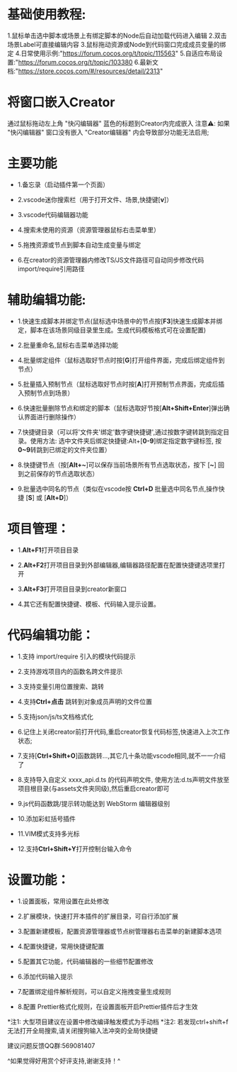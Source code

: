 
# 基础使用教程:
1.鼠标单击选中脚本或场景上有绑定脚本的Node后自动加载代码进入编辑
2.双击场景Label可直接编辑内容
3.鼠标拖动资源或Node到代码窗口完成成员变量的绑定
4.日常使用示例:"https://forum.cocos.org/t/topic/115563"
5.自适应布局设置:"https://forum.cocos.org/t/topic/103380
6.最新文档:"https://store.cocos.com/#/resources/detail/2313"

# 将窗口嵌入Creator
通过鼠标拖动左上角 "快闪编辑器" 蓝色的标题到Creator内完成嵌入
注意⚠️: 如果 "快闪编辑器" 窗口没有嵌入 "Creator编辑器" 内会导致部分功能无法启用;

# 主要功能
- 1.备忘录（启动插件第一个页面）

- 2.vscode迷你搜索栏（用于打开文件、场景,快捷键[**v**]）

- 3.vscode代码编辑器功能

- 4.搜索未使用的资源（资源管理器鼠标右击菜单里）

- 5.拖拽资源或节点到脚本自动生成变量与绑定

- 6.在creator的资源管理器内修改TS/JS文件路径可自动同步修改代码import/require引用路径

# 辅助编辑功能:
- 1.快速生成脚本并绑定节点(鼠标选中场景中的节点按[**F3**]快速生成脚本并绑定，脚本在该场景同级目录里生成。生成代码模板格式可在设置配置)

- 2.批量重命名,鼠标右击菜单选择功能

- 4.批量绑定组件（鼠标选取好节点时按[**G**]打开组件界面，完成后绑定组件到节点）

- 5.批量插入预制节点（鼠标选取好节点时按[**A**]打开预制节点界面，完成后插入预制节点到场景）

- 6.快速批量删除节点和绑定的脚本（鼠标选取好节按[**Alt+Shift+Enter**]弹出确认界面进行删除操作）

- 7.快捷键目录（可以将'文件夹'绑定'数字键快捷键',通过按数字键转跳到指定目录。使用方法:
选中文件夹后绑定快捷键:Alt+[**0-9**]绑定指定数字键标签, 按**0~9**转跳到已绑定的文件夹位置）

- 8.快捷键节点（按[**Alt+\~**]可以保存当前场景所有节点选取状态，按下 [**\~**] 回到之前保存的节点选取状态）

- 9.批量选中同名的节点（类似在vscode按 **Ctrl+D** 批量选中同名节点,操作快捷 [**S**] 或 [**Alt+D**]）


# 项目管理：
- 1.**Alt+F1**打开项目目录

- 2.**Alt+F2**打开项目目录到外部编辑器,编辑器路径配置在配置快捷键选项里打开

- 3.**Alt+F3**打开项目目录到creator新窗口

- 4.其它还有配置快捷键、模板、代码输入提示设置。


# 代码编辑功能：

- 1.支持 import/require 引入的模块代码提示

- 2.支持游戏项目内的函数名跨文件提示

- 3.支持变量引用位置搜索、跳转

- 4.支持**Ctrl+点击** 跳转到对象成员声明的文件位置

- 5.支持json/js/ts文档格式化

- 6.记住上关闭creator前打开代码,重启creator恢复代码标签,快速进入上次工作状态;

- 7.支持[**Ctrl+Shift+O**]函数跳转...,其它几十条功能vscode相同,就不一一介绍了

- 8.支持导入自定义 xxxx_api.d.ts 的代码声明文件,
 使用方法:d.ts声明文件放至项目根目录(与assets文件夹同级),然后重启creator即可

- 9.js代码函数跳/提示转功能达到 WebStorm 编辑器级别

- 10.添加彩虹括号插件

- 11.VIM模式支持多光标

- 12.支持**Ctrl+Shift+Y**打开控制台输入命令


# 设置功能：
- 1.设置面板，常用设置在此处修改

- 2.扩展模块，快速打开本插件的扩展目录，可自行添加扩展

- 3.配置新建模板，配置资源管理器或节点树管理器右击菜单的新建脚本选项

- 4.配置快捷键，常用快捷键配置

- 5.配置其它功能，代码编辑器的一些细节配置修改

- 6.添加代码输入提示

- 7.配置绑定组件解析规则，可以自定义拖拽变量生成规则

- 8.配置 Prettier格式化规则，在设置面板开启Prettier插件后才生效

*注1: 大型项目建议在设置中修改编译触发模式为手动档
*注2: 若发现ctrl+shift+f无法打开全局搜索,请关闭搜狗输入法冲突的全局快捷键

建议问题反馈QQ群:569081407

^如果觉得好用赏个好评支持,谢谢支持！^
